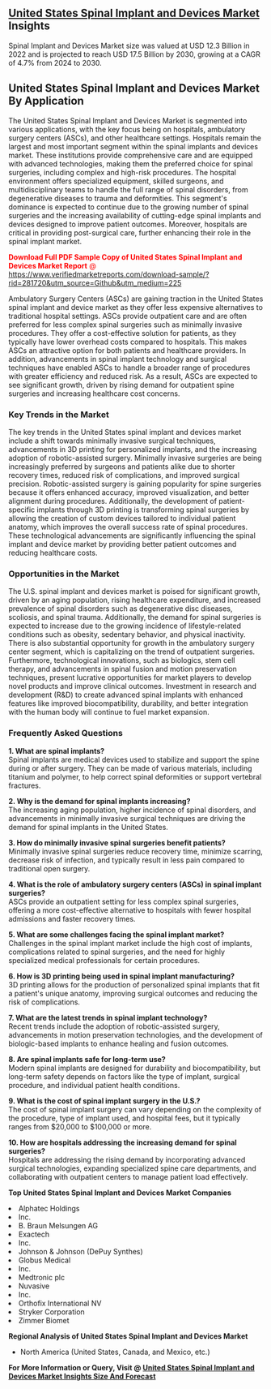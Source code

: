 <h2><a href="https://www.verifiedmarketreports.com/download-sample/?rid=281720&amp;utm_source=Github&amp;utm_medium=225" target="_blank">United States Spinal lmplant and Devices Market</a> Insights</h2><p>Spinal Implant and Devices Market size was valued at USD 12.3 Billion in 2022 and is projected to reach USD 17.5 Billion by 2030, growing at a CAGR of 4.7% from 2024 to 2030.</p><p> <h2>United States Spinal Implant and Devices Market By Application</h2> <p>The United States Spinal Implant and Devices Market is segmented into various applications, with the key focus being on hospitals, ambulatory surgery centers (ASCs), and other healthcare settings. Hospitals remain the largest and most important segment within the spinal implants and devices market. These institutions provide comprehensive care and are equipped with advanced technologies, making them the preferred choice for spinal surgeries, including complex and high-risk procedures. The hospital environment offers specialized equipment, skilled surgeons, and multidisciplinary teams to handle the full range of spinal disorders, from degenerative diseases to trauma and deformities. This segment's dominance is expected to continue due to the growing number of spinal surgeries and the increasing availability of cutting-edge spinal implants and devices designed to improve patient outcomes. Moreover, hospitals are critical in providing post-surgical care, further enhancing their role in the spinal implant market. <p><span class=""><span style="color: #ff0000;"><strong>Download Full PDF Sample Copy of United States Spinal lmplant and Devices Market Report</strong> @ </span><a href="https://www.verifiedmarketreports.com/download-sample/?rid=281720&amp;utm_source=Github&amp;utm_medium=225" target="_blank">https://www.verifiedmarketreports.com/download-sample/?rid=281720&amp;utm_source=Github&amp;utm_medium=225</a></span></p> Ambulatory Surgery Centers (ASCs) are gaining traction in the United States spinal implant and device market as they offer less expensive alternatives to traditional hospital settings. ASCs provide outpatient care and are often preferred for less complex spinal surgeries such as minimally invasive procedures. They offer a cost-effective solution for patients, as they typically have lower overhead costs compared to hospitals. This makes ASCs an attractive option for both patients and healthcare providers. In addition, advancements in spinal implant technology and surgical techniques have enabled ASCs to handle a broader range of procedures with greater efficiency and reduced risk. As a result, ASCs are expected to see significant growth, driven by rising demand for outpatient spine surgeries and increasing healthcare cost concerns. <h3>Key Trends in the Market</h3> <p>The key trends in the United States spinal implant and devices market include a shift towards minimally invasive surgical techniques, advancements in 3D printing for personalized implants, and the increasing adoption of robotic-assisted surgery. Minimally invasive surgeries are being increasingly preferred by surgeons and patients alike due to shorter recovery times, reduced risk of complications, and improved surgical precision. Robotic-assisted surgery is gaining popularity for spine surgeries because it offers enhanced accuracy, improved visualization, and better alignment during procedures. Additionally, the development of patient-specific implants through 3D printing is transforming spinal surgeries by allowing the creation of custom devices tailored to individual patient anatomy, which improves the overall success rate of spinal procedures. These technological advancements are significantly influencing the spinal implant and device market by providing better patient outcomes and reducing healthcare costs. <h3>Opportunities in the Market</h3> <p>The U.S. spinal implant and devices market is poised for significant growth, driven by an aging population, rising healthcare expenditure, and increased prevalence of spinal disorders such as degenerative disc diseases, scoliosis, and spinal trauma. Additionally, the demand for spinal surgeries is expected to increase due to the growing incidence of lifestyle-related conditions such as obesity, sedentary behavior, and physical inactivity. There is also substantial opportunity for growth in the ambulatory surgery center segment, which is capitalizing on the trend of outpatient surgeries. Furthermore, technological innovations, such as biologics, stem cell therapy, and advancements in spinal fusion and motion preservation techniques, present lucrative opportunities for market players to develop novel products and improve clinical outcomes. Investment in research and development (R&D) to create advanced spinal implants with enhanced features like improved biocompatibility, durability, and better integration with the human body will continue to fuel market expansion. <h3>Frequently Asked Questions</h3> <p><strong>1. What are spinal implants?</strong><br>Spinal implants are medical devices used to stabilize and support the spine during or after surgery. They can be made of various materials, including titanium and polymer, to help correct spinal deformities or support vertebral fractures.</p> <p><strong>2. Why is the demand for spinal implants increasing?</strong><br>The increasing aging population, higher incidence of spinal disorders, and advancements in minimally invasive surgical techniques are driving the demand for spinal implants in the United States.</p> <p><strong>3. How do minimally invasive spinal surgeries benefit patients?</strong><br>Minimally invasive spinal surgeries reduce recovery time, minimize scarring, decrease risk of infection, and typically result in less pain compared to traditional open surgery.</p> <p><strong>4. What is the role of ambulatory surgery centers (ASCs) in spinal implant surgeries?</strong><br>ASCs provide an outpatient setting for less complex spinal surgeries, offering a more cost-effective alternative to hospitals with fewer hospital admissions and faster recovery times.</p> <p><strong>5. What are some challenges facing the spinal implant market?</strong><br>Challenges in the spinal implant market include the high cost of implants, complications related to spinal surgeries, and the need for highly specialized medical professionals for certain procedures.</p> <p><strong>6. How is 3D printing being used in spinal implant manufacturing?</strong><br>3D printing allows for the production of personalized spinal implants that fit a patient's unique anatomy, improving surgical outcomes and reducing the risk of complications.</p> <p><strong>7. What are the latest trends in spinal implant technology?</strong><br>Recent trends include the adoption of robotic-assisted surgery, advancements in motion preservation technologies, and the development of biologic-based implants to enhance healing and fusion outcomes.</p> <p><strong>8. Are spinal implants safe for long-term use?</strong><br>Modern spinal implants are designed for durability and biocompatibility, but long-term safety depends on factors like the type of implant, surgical procedure, and individual patient health conditions.</p> <p><strong>9. What is the cost of spinal implant surgery in the U.S.?</strong><br>The cost of spinal implant surgery can vary depending on the complexity of the procedure, type of implant used, and hospital fees, but it typically ranges from $20,000 to $100,000 or more.</p> <p><strong>10. How are hospitals addressing the increasing demand for spinal surgeries?</strong><br>Hospitals are addressing the rising demand by incorporating advanced surgical technologies, expanding specialized spine care departments, and collaborating with outpatient centers to manage patient load effectively.</p> </p><p><strong>Top United States Spinal lmplant and Devices Market Companies</strong></p><div data-test-id=""><p><li>Alphatec Holdings</li><li> Inc.</li><li> B. Braun Melsungen AG</li><li> Exactech</li><li> Inc.</li><li> Johnson & Johnson (DePuy Synthes)</li><li> Globus Medical</li><li> Inc.</li><li> Medtronic plc</li><li> Nuvasive</li><li> Inc.</li><li> Orthofix International NV</li><li> Stryker Corporation</li><li> Zimmer Biomet</li></p><div><strong>Regional Analysis of&nbsp;United States Spinal lmplant and Devices Market</strong></div><ul><li dir="ltr"><p dir="ltr">North America&nbsp;(United States, Canada, and Mexico, etc.)</p></li></ul><p><strong>For More Information or Query, Visit @&nbsp;</strong><strong><a href="https://www.verifiedmarketreports.com/product/spinal-lmplant-and-devices-market/?utm_source=Github&amp;utm_medium=225" target="_blank">United States Spinal lmplant and Devices Market Insights Size And Forecast</a></strong></p></div>
